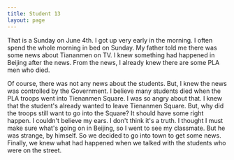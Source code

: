 ```yaml
---
title: Student 13
layout: page
---
```

That is a Sunday on June 4th.  I got up very early in the morning.  I often spend the whole morning in bed on Sunday.  My father told me there was some news about Tiananmen on TV.   I knew something had happened in Beijing after the news.  From the news, I already knew there are some PLA men who died.

Of course, there was not any news about the students.  But, I knew the news was controlled by the Government.  I believe many students died when the PLA troops went into Tienanmen Square.  I was so angry about that.  I knew that the student's already wanted to leave Tienanmen Square.  But, why did the troops still want to go into the Square?  It should have some right happen.  I couldn't believe my ears.  I don't think it's a truth.  I thought I must make sure what's going on in Beijing, so I went to see my classmate.  But he was strange, by himself.  So we decided to go into town to get some news.   Finally, we knew what had happened when we talked with the students who were on the street.